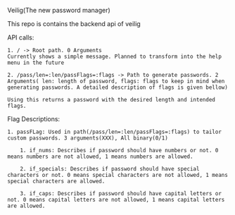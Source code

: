 Veilig(The new password manager)

This repo is contains the backend api of veilig

API calls:

    1. / -> Root path. 0 Arguments 
    Currently shows a simple message. Planned to transform into the help menu in the future

    2. /pass/len=:len/passFlags=:flags -> Path to generate passwords. 2 Arguments( len: length of password, flags: flags to keep in mind when generating passwords. A detailed description of flags is given bellow)

    Using this returns a password with the desired length and intended flags.


Flag Descriptions:
    
    1. passFLag: Used in path(/pass/len=:len/passFlags=:flags) to tailor custom passwords. 3 arguments(XXX), All binary(0/1)

        1. if_nums: Describes if password should have numbers or not. 0 means numbers are not allowed, 1 means numbers are allowed.

        2. if_specials: Describes if password should have special characters or not. 0 means special characters are not allowed, 1 means special characters are allowed.

        3. if_caps: Describes if password should have capital letters or not. 0 means capital letters are not allowed, 1 means capital letters are allowed.